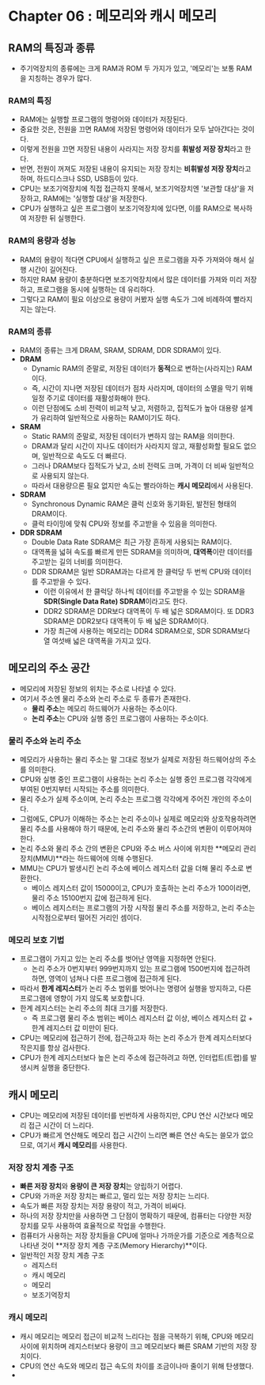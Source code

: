 # Chapter 06 : 메모리와 캐시 메모리

## RAM의 특징과 종류

- 주기억장치의 종류에는 크게 RAM과 ROM 두 가지가 있고, '메모리'는 보통 RAM을 지칭하는 경우가 많다.

### RAM의 특징
- RAM에는 실행할 프로그램의 명령어와 데이터가 저장된다.
- 중요한 것은, 전원을 끄면 RAM에 저장된 명령어와 데이터가 모두 날아간다는 것이다.
- 이렇게 전원을 끄면 저장된 내용이 사라지는 저장 장치를 **휘발성 저장 장치**라고 한다.
- 반면, 전원이 꺼져도 저장된 내용이 유지되는 저장 장치는 **비휘발성 저장 장치**라고 하며, 하드디스크나 SSD, USB등이 있다.
- CPU는 보조기억장치에 직접 접근하지 못해서, 보조기억장치엔 '보관할 대상'을 저장하고, RAM에는 '실행할 대상'을 저장한다.
- CPU가 실행하고 싶은 프로그램이 보조기억장치에 있다면, 이를 RAM으로 복사하여 저장한 뒤 실행한다.

### RAM의 용량과 성능
- RAM의 용량이 적다면 CPU에서 실행하고 싶은 프로그램을 자주 가져와야 해서 실행 시간이 길어진다.
- 하지만 RAM 용량이 충분하다면 보조기억장치에서 많은 데이터를 가져와 미리 저장하고, 프로그램을 동시에 실행하는 데 유리하다.
- 그렇다고 RAM이 필요 이상으로 용량이 커봤자 실행 속도가 그에 비례하여 빨라지지는 않는다.

### RAM의 종류
- RAM의 종류는 크게 DRAM, SRAM, SDRAM, DDR SDRAM이 있다.
- **DRAM**
  - Dynamic RAM의 준말로, 저장된 데이터가 **동적**으로 변하는(사라지는) RAM이다.
  - 즉, 시간이 지나면 저장된 데이터가 점차 사라지며, 데이터의 소멸을 막기 위해 일정 주기로 데이터를 재활성화해야 한다.
  - 이런 단점에도 소비 전력이 비교적 낮고, 저렴하고, 집적도가 높아 대용량 설계가 유리하여 일반적으로 사용하는 RAM이기도 하다.
- **SRAM**
  - Static RAM의 준말로, 저장된 데이터가 변하지 않는 RAM을 의미한다.
  - DRAM과 달리 시간이 지나도 데이터가 사라지지 않고, 재활성화할 필요도 없으며, 일반적으로 속도도 더 빠르다.
  - 그러나 DRAM보다 집적도가 낮고, 소비 전력도 크며, 가격이 더 비싸 일반적으로 사용되지 않는다.
  - 따라서 대용량으론 필요 없지만 속도는 빨라야하는 **캐시 메모리**에서 사용된다.
- **SDRAM**
  - Synchronous Dynamic RAM은 클럭 신호와 동기화된, 발전된 형태의 DRAM이다.
  - 클럭 타이밍에 맞춰 CPU와 정보를 주고받을 수 있음을 의미한다.
- **DDR SDRAM**
  - Double Data Rate SDRAM은 최근 가장 흔하게 사용되는 RAM이다.
  - 대역폭을 넓혀 속도를 빠르게 만든 SDRAM을 의미하며, **대역폭**이란 데이터를 주고받는 길의 너비를 의미한다.
  - DDR SDRAM은 일반 SDRAM과는 다르게 한 클럭당 두 번씩 CPU와 데이터를 주고받을 수 있다.
    - 이런 이유에서 한 클럭당 하나씩 데이터를 주고받을 수 있는 SDRAM을 **SDR(Single Data Rate) SDRAM**이라고도 한다.
    - DDR2 SDRAM은 DDR보다 대역폭이 두 배 넓은 SDRAM이다. 또 DDR3 SDRAM은 DDR2보다 대역폭이 두 배 넓은 SDRAM이다.
    - 가장 최근에 사용하는 메모리는 DDR4 SDRAM으로, SDR SDRAM보다 열 여섯배 넓은 대역폭을 가지고 있다.
  
## 메모리의 주소 공간

- 메모리에 저장된 정보의 위치는 주소로 나타낼 수 있다.
- 여기서 주소엔 물리 주소와 논리 주소로 두 종류가 존재한다.
  - **물리 주소**는 메모리 하드웨어가 사용하는 주소이다.
  - **논리 주소**는 CPU와 실행 중인 프로그램이 사용하는 주소이다.

### 물리 주소와 논리 주소

- 메모리가 사용하는 물리 주소는 말 그대로 정보가 실제로 저장된 하드웨어상의 주소를 의미한다.
- CPU와 실행 중인 프로그램이 사용하는 논리 주소는 실행 중인 프로그램 각각에게 부여된 0번지부터 시작되는 주소를 의미한다.
- 물리 주소가 실제 주소이며, 논리 주소는 프로그램 각각에게 주어진 개인의 주소이다.
- 그럼에도, CPU가 이해하는 주소는 논리 주소이나 실제로 메모리와 상호작용하려면 물리 주소를 사용해야 하기 때문에, 논리 주소와 물리 주소간의 변환이 이루어져야 한다.
- 논리 주소와 물리 주소 간의 변환은 CPU와 주소 버스 사이에 위치한 **메모리 관리 장치(MMU)**라는 하드웨어에 의해 수행된다.
- MMU는 CPU가 발생시킨 논리 주소에 베이스 레지스터 값을 더해 물리 주소로 변환한다.
  - 베이스 레지스터 값이 15000이고, CPU가 호출하는 논리 주소가 100이라면, 물리 주소 15100번지 값에 접근하게 된다.
  - 베이스 레지스터는 프로그램의 가장 시작점 물리 주소를 저장하고, 논리 주소는 시작점으로부터 떨어진 거리인 셈이다.
  
### 메모리 보호 기법

- 프로그램이 가지고 있는 논리 주소를 벗어난 영역을 지정하면 안된다.
  - 논리 주소가 0번지부터 999번지까지 있는 프로그램에 1500번지에 접근하려 하면, 영역이 넘쳐나 다른 프로그램에 접근하게 된다.
- 따라서 **한계 레지스터**가 논리 주소 범위를 벗어나는 명령어 실행을 방지하고, 다른 프로그램에 영향이 가지 않도록 보호합니다.
- 한계 레지스터는 논리 주소의 최대 크기를 저장한다.
  - 즉 프로그램 물리 주소 범위는 베이스 레지스터 값 이상, 베이스 레지스터 값 + 한계 레지스터 값 미만이 된다.
- CPU는 메모리에 접근하기 전에, 접근하고자 하는 논리 주소가 한계 레지스터보다 작은지를 항상 검사한다.
- CPU가 한계 레지스터보다 높은 논리 주소에 접근하려고 하면, 인터럽트(트랩)를 발생시켜 실행을 중단한다.

## 캐시 메모리

- CPU는 메모리에 저장된 데이터를 빈번하게 사용하지만, CPU 연산 시간보다 메모리 접근 시간이 더 느리다.
- CPU가 빠르게 연산해도 메모리 접근 시간이 느리면 빠른 연산 속도는 쓸모가 없으므로, 여기서 **캐시 메모리**를 사용한다.

### 저장 장치 계층 구조

- **빠른 저장 장치**와 **용량이 큰 저장 장치**는 양립하기 어렵다.
- CPU와 가까운 저장 장치는 빠르고, 멀리 있는 저장 장치는 느리다.
- 속도가 빠른 저장 장치는 저장 용량이 적고, 가격이 비싸다.
- 하나의 저장 장치만을 사용하면 그 단점이 명확하기 때문에, 컴퓨터는 다양한 저장 장치를 모두 사용하여 효율적으로 작업을 수행한다.
- 컴퓨터가 사용하는 저장 장치들을 CPU에 얼마나 가까운가를 기준으로 계층적으로 나타낸 것이 **저장 장치 계층 구조(Memory Hierarchy)**이다.
- 일반적인 저장 장치 계층 구조
  - 레지스터
  - 캐시 메모리
  - 메모리
  - 보조기억장치
  
### 캐시 메모리

- 캐시 메모리는 메모리 접근이 비교적 느리다는 점을 극복하기 위해, CPU와 메모리 사이에 위치하며 레지스터보다 용량이 크고 메모리보다 빠른 SRAM 기반의 저장 장치이다.
- CPU의 연산 속도와 메모리 접근 속도의 차이를 조금이나마 줄이기 위해 탄생했다.
- 
